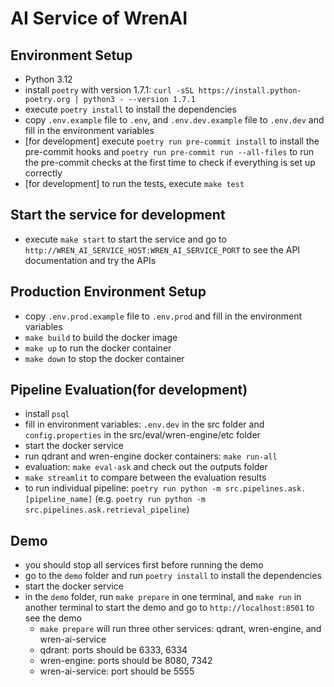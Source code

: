 # AI Service of WrenAI

## Environment Setup

- Python 3.12
- install `poetry` with version 1.7.1: `curl -sSL https://install.python-poetry.org | python3 - --version 1.7.1`
- execute `poetry install` to install the dependencies
- copy `.env.example` file to `.env`, and `.env.dev.example` file to `.env.dev` and fill in the environment variables
- [for development] execute `poetry run pre-commit install` to install the pre-commit hooks and `poetry run pre-commit run --all-files` to run the pre-commit checks at the first time to check if everything is set up correctly
- [for development] to run the tests, execute `make test`

## Start the service for development

- execute `make start` to start the service and go to `http://WREN_AI_SERVICE_HOST:WREN_AI_SERVICE_PORT` to see the API documentation and try the APIs

## Production Environment Setup

- copy `.env.prod.example` file to `.env.prod` and fill in the environment variables
- `make build` to build the docker image
- `make up` to run the docker container
- `make down` to stop the docker container

## Pipeline Evaluation(for development)

- install `psql`
- fill in environment variables: `.env.dev` in the src folder and `config.properties` in the src/eval/wren-engine/etc folder
- start the docker service
- run qdrant and wren-engine docker containers: `make run-all`
- evaluation: `make eval-ask` and check out the outputs folder
- `make streamlit` to compare between the evaluation results
- to run individual pipeline: `poetry run python -m src.pipelines.ask.[pipeline_name]` (e.g. `poetry run python -m src.pipelines.ask.retrieval_pipeline`)

## Demo

- you should stop all services first before running the demo
- go to the `demo` folder and run `poetry install` to install the dependencies
- start the docker service
- in the `demo` folder, run `make prepare` in one terminal, and `make run` in another terminal to start the demo and go to `http://localhost:8501` to see the demo
  - `make prepare` will run three other services: qdrant, wren-engine, and wren-ai-service
  - qdrant: ports should be 6333, 6334
  - wren-engine: ports should be 8080, 7342
  - wren-ai-service: port should be 5555
